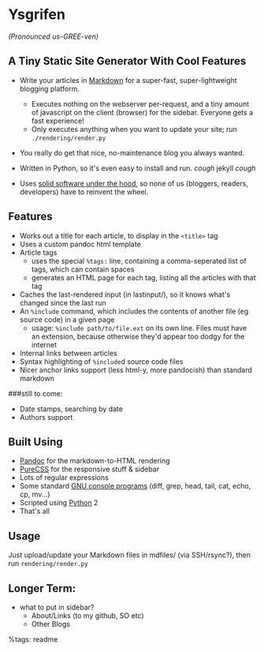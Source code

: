 Ysgrifen 
========

*(Pronounced us-GREE-ven)*

 A Tiny Static Site Generator With Cool Features
 ---



* Write your articles in [Markdown](http://commonmark.org/) for a super-fast, super-lightweight blogging platform.
	- Executes nothing on the webserver per-request,
	and a tiny amount of javascript on the client (browser) for the sidebar. Everyone gets a fast experience!
	- Only executes anything when you want to update your site; run `./rendering/render.py`
* You really do get that nice, no-maintenance blog you always wanted.
* Written in Python, so it's even easy to install and run. *cough* jekyll *cough*

* Uses [solid software under the hood](#builton), so none of us (bloggers, readers, developers) have to reinvent the wheel.

Features
--------

* Works out a title for each article, to display in the `<title>` tag
* Uses a custom pandoc html template
* Article tags
    - uses the special `%tags:` line, containing a comma-seperated list of tags, which can contain spaces
    - generates an HTML page for each tag, listing all the articles with that tag
* Caches the last-rendered input (in lastinput/), so it knows what's changed since the last run
* An `%include` command, which includes the contents of another file (eg source code) in a given page
	- usage: `%include path/to/file.ext` on its own line. Files must have an extension, because otherwise they'd appear too dodgy for the internet
* Internal links between articles
* Syntax highlighting of `%include`d source code files
* Nicer anchor links support (less html-y, more pandocish) than standard markdown

###still to come:

* Date stamps, searching by date
* Authors support

<a name="builton"></a>Built Using
-----------

* [Pandoc](http://pandoc.org/) for the markdown-to-HTML rendering
* [PureCSS](http://purecss.io/) for the responsive stuff & sidebar
* Lots of regular expressions
* Some standard [GNU console programs](http://www.gnu.org/manual/blurbs.html) (diff, grep, head, tail, cat, echo, cp, mv...)
* Scripted using [Python](http://www.python.org/) 2
* That's all


Usage
---

Just upload/update your Markdown files in mdfiles/ (via SSH/rsync?), then run `rendering/render.py`


Longer Term:
------------
* what to put in sidebar?
	- About/Links (to my github, SO etc)
	- Other Blogs


%tags: readme
